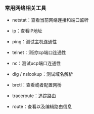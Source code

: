 ### 常用网络相关工具

- netstat：查看当前网络连接和端口监听

- ip：查看IP地址

- ping：测试主机连通性

- telnet：测试tcp端口连通性

- nc：测试ucp端口连通性

- dig / nslookup：测试域名解析

- brctl：查看或者配置网桥

- traceroute：追踪路由

- route：查看以及编辑路由信息


